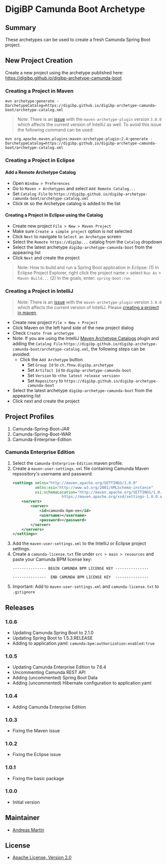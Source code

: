 # DigiBP Camunda Boot Archetype

## Summary
These archetypes can be used to create a fresh Camunda Spring Boot project.

## New Project Creation
Create a new project using the archetype published here: https://digibp.github.io/digibp-archetype-camunda-boot

### Creating a Project in Maven
```text
mvn archetype:generate -DarchetypeCatalog=https://digibp.github.io/digibp-archetype-camunda-boot/archetype-catalog.xml
```
> Note: There is an [issue](https://issues.apache.org/jira/browse/ARCHETYPE-519) with the `maven-archetype-plugin` version `3.0.0` which affects the current version of IntelliJ as well. To avoid this issue the following command can be used: 
```text
mvn org.apache.maven.plugins:maven-archetype-plugin:2.4:generate -DarchetypeCatalog=https://digibp.github.io/digibp-archetype-camunda-boot/archetype-catalog.xml
```

### Creating a Project in Eclipse

#### Add a Remote Archetype Catalog 
- Open `Window > Preferences`
- Go to `Maven > Archetypes` and select `Add Remote Catalog...`
- Set `Catalog File` to `https://digibp.github.io/digibp-archetype-camunda-boot/archetype-catalog.xml`
- Click `OK` so the Archetype catalog is added to the list

#### Creating a Project in Eclipse using the Catalog
- Create new project `File > New > Maven Project`
- Make sure `Create a simple project` option is not selected
- Click `Next` to navigate to `Select an Archetype` screen
- Select the `Remote https://digibp...` catalog from the `Catalog` dropdown 
- Select the latest archetype `digibp-archetype-camunda-boot` from the appearing list
- Click `Next` and create the project
> Note: How to build and run a Spring Boot application in Eclipse: (1) In Eclipse Project Explorer, right click the project name > select `Run As` > `Maven Build...` (2) In the goals, enter: `spring-boot:run`

### Creating a Project in IntelliJ
> Note: There is an [issue](https://issues.apache.org/jira/browse/ARCHETYPE-519) with the `maven-archetype-plugin` version `3.0.0` which affects the current version of IntelliJ. Please [creating a project in maven](#creating-a-project-in-maven).
- Create new project `File > New > Project`
- Click Maven on the left hand side of the new project dialog
- Check `Create from archetype`
- Note: If you are using the IntelliJ [Maven Archetype Catalogs](https://plugins.jetbrains.com/plugin/7965-maven-archetype-catalogs) plugin and adding the `Catalog File` `https://digibp.github.io/digibp-archetype-camunda-boot/archetype-catalog.xml`, the following steps can be avoided: 
    - Click the `Add Archetype` button
        - Set `Group Id` to `ch.fhnw.digibp.archetype`
        - Set `Artifact Id` to `digibp-archetype-camunda-boot`
        - Set `Version` to `<the latest release version>`
        - Set `Repository` to `https://digibp.github.io/digibp-archetype-camunda-boot`
- Select the latest archetype `digibp-archetype-camunda-boot` from the appearing list
- Click next and create the project

## Project Profiles
1. Camunda-Spring-Boot-JAR
2. Camunda-Spring-Boot-WAR
3. Camunda-Enterprise-Edition

### Camunda Enterprise Edition
1. Select the `Camunda-Enterprise-Edition` maven profile.
2. Create a `maven-user-settings.xml` file containing Camunda Maven repsository's username and password:
    ```xml
    <settings xmlns="http://maven.apache.org/SETTINGS/1.0.0"
              xmlns:xsi="http://www.w3.org/2001/XMLSchema-instance"
              xsi:schemaLocation="http://maven.apache.org/SETTINGS/1.0.0
                          https://maven.apache.org/xsd/settings-1.0.0.xsd">
        <servers>
            <server>
                <id>camunda-bpm-ee</id>
                <username></username>
                <password></password>
            </server>
        </servers>
    </settings>
    ```
3. Add the `maven-user-settings.xml` to the IntelliJ or Eclipse project settings.
4. Create a `camunda-license.txt` file under `src > main > resources` and paste your Camunda BPM license key:
    ```text
    --------------- BEGIN CAMUNDA BPM LICENSE KEY ---------------
    
    ---------------  END CAMUNDA BPM LICENSE KEY  ---------------
    ```
5. Important: Add to `maven-user-settings.xml` and `camunda-license.txt` to `.gitignore`

## Releases

### 1.0.6

- Updating Camunda Spring Boot to 2.1.0
- Updating Spring Boot to 1.5.3.RELEASE
- Adding to application.yaml: `camunda:bpm:authorization:enabled:true`

### 1.0.5

- Updating Camunda Enterprise Edition to 7.6.4
- Uncommenting Camunda REST API
- Adding (uncommented) Spring Boot Data
- Adding (uncommented) Hibernate configuration to application.yaml

### 1.0.4

- Adding Camunda Enterprise Edition

### 1.0.3

- Fixing the Maven issue

### 1.0.2

- Fixing the Eclipse issue

### 1.0.1

- Fixing the basic package

### 1.0.0

- Initial version

## Maintainer
- [Andreas Martin](https://github.com/andreasmartin)

## License

- [Apache License, Version 2.0](https://github.com/DigiBP/digibp-archetype-camunda-boot/blob/master/LICENSE)
